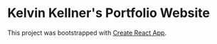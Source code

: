 # Kelvin Kellner's Portfolio Website

This project was bootstrapped with [Create React App](https://github.com/facebook/create-react-app).
